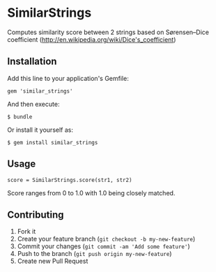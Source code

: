 # SimilarStrings

Computes similarity score between 2 strings based on Sørensen–Dice coefficient (http://en.wikipedia.org/wiki/Dice's_coefficient)

## Installation

Add this line to your application's Gemfile:

    gem 'similar_strings'

And then execute:

    $ bundle

Or install it yourself as:

    $ gem install similar_strings

## Usage

`score = SimilarStrings.score(str1, str2)`

Score ranges from 0 to 1.0 with 1.0 being closely matched.

## Contributing

1. Fork it
2. Create your feature branch (`git checkout -b my-new-feature`)
3. Commit your changes (`git commit -am 'Add some feature'`)
4. Push to the branch (`git push origin my-new-feature`)
5. Create new Pull Request
